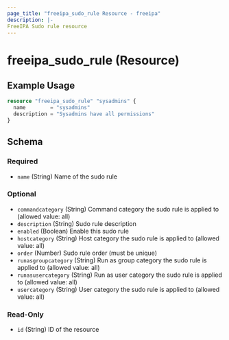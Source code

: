 ```yaml
---
page_title: "freeipa_sudo_rule Resource - freeipa"
description: |-
FreeIPA Sudo rule resource
---
```


# freeipa_sudo_rule (Resource)



## Example Usage

```terraform
resource "freeipa_sudo_rule" "sysadmins" {
  name        = "sysadmins"
  description = "Sysadmins have all permissions"
}
```




<!-- schema generated by tfplugindocs -->
## Schema

### Required

- `name` (String) Name of the sudo rule

### Optional

- `commandcategory` (String) Command category the sudo rule is applied to (allowed value: all)
- `description` (String) Sudo rule description
- `enabled` (Boolean) Enable this sudo rule
- `hostcategory` (String) Host category the sudo rule is applied to (allowed value: all)
- `order` (Number) Sudo rule order (must be unique)
- `runasgroupcategory` (String) Run as group category the sudo rule is applied to (allowed value: all)
- `runasusercategory` (String) Run as user category the sudo rule is applied to (allowed value: all)
- `usercategory` (String) User category the sudo rule is applied to (allowed value: all)

### Read-Only

- `id` (String) ID of the resource
